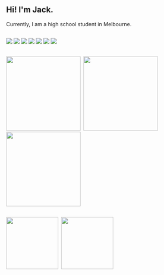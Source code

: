 
## Hi! I'm Jack.

Currently, I am a high school student in Melbourne.

##

<p float="left">
  <img src="https://img.shields.io/badge/Python-FFD43B?style=for-the-badge&logo=python&logoColor=blue">
  <img src="https://img.shields.io/badge/Godot-478CBF?style=for-the-badge&logo=GodotEngine&logoColor=white">
  <img src="https://img.shields.io/badge/HTML5-E34F26?style=for-the-badge&logo=html5&logoColor=white">
  <img src="https://img.shields.io/badge/JavaScript-323330?style=for-the-badge&logo=javascript&logoColor=F7DF1E">
  <img src="https://img.shields.io/badge/CSS3-1572B6?style=for-the-badge&logo=css3&logoColor=white">
  <img src="https://img.shields.io/badge/ChatGPT-74aa9c?style=for-the-badge&logo=openai&logoColor=white">
  <img src="https://img.shields.io/badge/GitHub-100000?style=for-the-badge&logo=github&logoColor=white">
</p>

##

<kbd>
  <img height="200" src="https://media3.giphy.com/media/v1.Y2lkPTc5MGI3NjExYmhqMnFyb3NsYzl6MWdqeXJqcXh2bWxnNXZhcXc5cGk1MGx6MnNoNiZlcD12MV9pbnRlcm5hbF9naWZfYnlfaWQmY3Q9Zw/8GS3ZjTYif8qI/giphy.webp">
</kbd>
<kbd>
  <img height="200" src="https://media4.giphy.com/media/v1.Y2lkPTc5MGI3NjExdDFiN2M4YmY1MGVpbmYxbXBnZjZuZXg2a3g0ZWxxdjFiMDZkM2FzaSZlcD12MV9pbnRlcm5hbF9naWZfYnlfaWQmY3Q9Zw/biJpWkEdgitMs/giphy.webp">
</kbd>
<kbd>
  <img height="200" src="https://media1.giphy.com/media/v1.Y2lkPTc5MGI3NjExcGVsY3I4dTA1OXN6cGd1N2RyMGpsbHIzcm8xb3NlNHJoMmJ1MXg4ZiZlcD12MV9pbnRlcm5hbF9naWZfYnlfaWQmY3Q9Zw/gFqSd0NrptE7C/giphy.webp">
</kbd>

##

<p float="left">
  <kbd>
    <img align="center" height="140" src="https://github-readme-stats.vercel.app/api/top-langs/?username=jackndda&hide_progress=true&theme=buefy&hide_border=true">
  </kbd>
  <kbd>
    <img align="center" height="140" src="https://github-readme-stats.vercel.app/api?username=jackndda&show_icons=true&rank_icon=github&theme=buefy&hide=contribs,prs&custom_title=Statistics&hide_border=true">
  </kbd>
</p>

##
